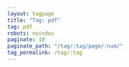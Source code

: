 ```yaml
---
layout: tagpage
title: "Tag: pdf"
tag: pdf
robots: noindex
paginate: 10
paginate_path: "/tag/:tag/page/:num/"
tag_permalink: /tag/:tag
---
```

